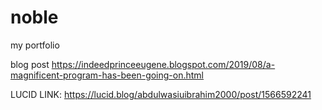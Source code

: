 # noble
my portfolio

blog post
https://indeedprinceeugene.blogspot.com/2019/08/a-magnificent-program-has-been-going-on.html

LUCID LINK:
https://lucid.blog/abdulwasiuibrahim2000/post/1566592241
